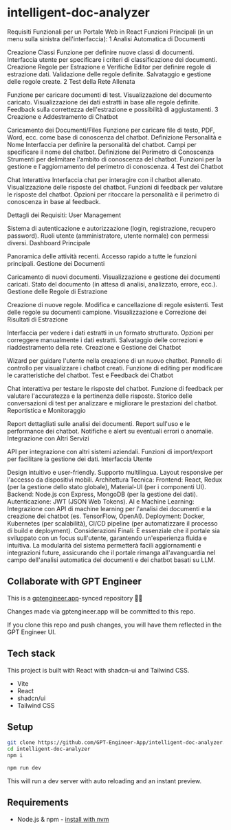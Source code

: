# intelligent-doc-analyzer

Requisiti Funzionali per un Portale Web in React
Funzioni Principali (in un menu sulla sinistra dell'interfaccia):
1 Analisi Automatica di Documenti

Creazione Classi
Funzione per definire nuove classi di documenti.
Interfaccia utente per specificare i criteri di classificazione dei documenti.
Creazione Regole per Estrazione e Verifiche
Editor per definire regole di estrazione dati.
Validazione delle regole definite.
Salvataggio e gestione delle regole create.
2 Test della Rete Allenata

Funzione per caricare documenti di test.
Visualizzazione del documento caricato.
Visualizzazione dei dati estratti in base alle regole definite.
Feedback sulla correttezza dell'estrazione e possibilità di aggiustamenti.
3 Creazione e Addestramento di Chatbot

Caricamento dei Documenti/Files
Funzione per caricare file di testo, PDF, Word, ecc. come base di conoscenza del chatbot.
Definizione Personalità e Nome
Interfaccia per definire la personalità del chatbot.
Campi per specificare il nome del chatbot.
Definizione del Perimetro di Conoscenza
Strumenti per delimitare l'ambito di conoscenza del chatbot.
Funzioni per la gestione e l'aggiornamento del perimetro di conoscenza.
4 Test dei Chatbot

Chat Interattiva
Interfaccia chat per interagire con il chatbot allenato.
Visualizzazione delle risposte del chatbot.
Funzioni di feedback per valutare le risposte del chatbot.
Opzioni per ritoccare la personalità e il perimetro di conoscenza in base al feedback.

Dettagli dei Requisiti:
User Management

Sistema di autenticazione e autorizzazione (login, registrazione, recupero password).
Ruoli utente (amministratore, utente normale) con permessi diversi.
Dashboard Principale

Panoramica delle attività recenti.
Accesso rapido a tutte le funzioni principali.
Gestione dei Documenti

Caricamento di nuovi documenti.
Visualizzazione e gestione dei documenti caricati.
Stato del documento (in attesa di analisi, analizzato, errore, ecc.).
Gestione delle Regole di Estrazione

Creazione di nuove regole.
Modifica e cancellazione di regole esistenti.
Test delle regole su documenti campione.
Visualizzazione e Correzione dei Risultati di Estrazione

Interfaccia per vedere i dati estratti in un formato strutturato.
Opzioni per correggere manualmente i dati estratti.
Salvataggio delle correzioni e riaddestramento della rete.
Creazione e Gestione dei Chatbot

Wizard per guidare l'utente nella creazione di un nuovo chatbot.
Pannello di controllo per visualizzare i chatbot creati.
Funzione di editing per modificare le caratteristiche del chatbot.
Test e Feedback dei Chatbot

Chat interattiva per testare le risposte del chatbot.
Funzione di feedback per valutare l'accuratezza e la pertinenza delle risposte.
Storico delle conversazioni di test per analizzare e migliorare le prestazioni del chatbot.
Reportistica e Monitoraggio

Report dettagliati sulle analisi dei documenti.
Report sull'uso e le performance dei chatbot.
Notifiche e alert su eventuali errori o anomalie.
Integrazione con Altri Servizi

API per integrazione con altri sistemi aziendali.
Funzioni di import/export per facilitare la gestione dei dati.
Interfaccia Utente

Design intuitivo e user-friendly.
Supporto multilingua.
Layout responsive per l'accesso da dispositivi mobili.
Architettura Tecnica:
Frontend: React, Redux (per la gestione dello stato globale), Material-UI (per i componenti UI).
Backend: Node.js con Express, MongoDB (per la gestione dei dati).
Autenticazione: JWT (JSON Web Tokens).
AI e Machine Learning: Integrazione con API di machine learning per l'analisi dei documenti e la creazione dei chatbot (es. TensorFlow, OpenAI).
Deployment: Docker, Kubernetes (per scalabilità), CI/CD pipeline (per automatizzare il processo di build e deployment).
Considerazioni Finali:
È essenziale che il portale sia sviluppato con un focus sull'utente, garantendo un'esperienza fluida e intuitiva. La modularità del sistema permetterà facili aggiornamenti e integrazioni future, assicurando che il portale rimanga all'avanguardia nel campo dell'analisi automatica dei documenti e dei chatbot basati su LLM.

## Collaborate with GPT Engineer

This is a [gptengineer.app](https://gptengineer.app)-synced repository 🌟🤖

Changes made via gptengineer.app will be committed to this repo.

If you clone this repo and push changes, you will have them reflected in the GPT Engineer UI.

## Tech stack

This project is built with React with shadcn-ui and Tailwind CSS.

- Vite
- React
- shadcn/ui
- Tailwind CSS

## Setup

```sh
git clone https://github.com/GPT-Engineer-App/intelligent-doc-analyzer.git
cd intelligent-doc-analyzer
npm i
```

```sh
npm run dev
```

This will run a dev server with auto reloading and an instant preview.

## Requirements

- Node.js & npm - [install with nvm](https://github.com/nvm-sh/nvm#installing-and-updating)
